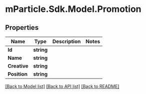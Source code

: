 # mParticle.Sdk.Model.Promotion
## Properties

Name | Type | Description | Notes
------------ | ------------- | ------------- | -------------
**Id** | **string** |  | 
**Name** | **string** |  | 
**Creative** | **string** |  | 
**Position** | **string** |  | 

[[Back to Model list]](../README.md#documentation-for-models) [[Back to API list]](../README.md#documentation-for-api-endpoints) [[Back to README]](../README.md)

